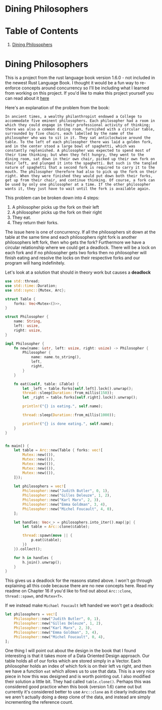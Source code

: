 # Dining Philosophers 

# Table of Contents
1. [Dining Philosophers](#dining-philosophers)

# Dining Philosophers

This is a project from the rust language book version 1.6.0 - not included in
the newest Rust Language Book.  I thought it would be a fun way to re-enforce
concepts around concurrency so I'll be including what I learned from working on
this project. If you'd like to make this project yourself you can read about it
[here](https://doc.rust-lang.org/1.6.0/book/dining-philosophers.html)

Here's an explanation of the problem from the book:

```
In ancient times, a wealthy philanthropist endowed a College to accommodate five eminent philosophers. Each philosopher had a room in which they could engage in their professional activity of thinking; there was also a common dining room, furnished with a circular table, surrounded by five chairs, each labelled by the name of the philosopher who was to sit in it. They sat anticlockwise around the table. To the left of each philosopher there was laid a golden fork, and in the center stood a large bowl of spaghetti, which was constantly replenished. A philosopher was expected to spend most of their time thinking; but when they felt hungry, they went to the dining room, sat down in their own chair, picked up their own fork on their left, and plunged it into the spaghetti. But such is the tangled nature of spaghetti that a second fork is required to carry it to the mouth. The philosopher therefore had also to pick up the fork on their right. When they were finished they would put down both their forks, get up from their chair, and continue thinking. Of course, a fork can be used by only one philosopher at a time. If the other philosopher wants it, they just have to wait until the fork is available again.
```

This problem can be broken down into 4 steps:

1. A philosopher picks up the fork on their left
2. A philosopher picks up the fork on their right
3. They eat.
4. They return their forks.

The issue here is one of concurrency.  If all the philosophers sit down at the
table at the same time and each philosophers right fork is another philosophers
left fork, then who gets the fork?  Furthermore we have a circular relationship
where we could get a deadlock.  There will be a lock on each fork and if no
philosopher gets two forks then no philosopher will finish eating and resolve
the locks on their respective forks and our program will hang indefinitely.

Let's look at a solution that should in theory work but causes a **deadlock**

```Rust
use std::thread;
use std::time::Duration;
use std::sync::{Mutex, Arc};

struct Table {
    forks: Vec<Mutex<()>>,
}

struct Philosopher {
    name: String,
    left: usize,
    right: usize,
}

impl Philosopher {
    fn new(name: &str, left: usize, right: usize) -> Philosopher {
        Philosopher {
            name: name.to_string(),
            left,
            right,
        }
    }

    fn eat(&self, table: &Table) {
        let _left = table.forks[self.left].lock().unwrap();
        thread::sleep(Duration::from_millis(150));
        let _right = table.forks[self.right].lock().unwrap();

        println!("{} is eating.", self.name);

        thread::sleep(Duration::from_millis(1000));

        println!("{} is done eating.", self.name);
    }
}


fn main() {
    let table = Arc::new(Table { forks: vec![
        Mutex::new(()),
        Mutex::new(()),
        Mutex::new(()),
        Mutex::new(()),
        Mutex::new(()),
    ]});
    
    let philosophers = vec![
        Philosopher::new("Judith Butler", 0, 1),
        Philosopher::new("Gilles Deleuze", 1, 2),
        Philosopher::new("Karl Marx", 2, 3),
        Philosopher::new("Emma Goldman", 3, 4),
        Philosopher::new("Michel Foucault", 4, 0),
    ];

    let handles: Vec<_> = philosophers.into_iter().map(|p| {
        let table = Arc::clone(&table);

        thread::spawn(move || {
            p.eat(&table);
        })
    }).collect();

    for h in handles {
        h.join().unwrap();
    }
}
```

This gives us a deadlock for the reasons stated above.  I won't go through
explaining all this code because there are no new concepts here.  Read my readme
on Chapter 16 if you'd like to find out about `Arc::clone`, `thread::spawn`, and
`Mutex<T>`.

If we instead make `Michael Foucault` left handed we won't get a deadlock:

```Rust
let philosophers = vec![
    Philosopher::new("Judith Butler", 0, 1),
    Philosopher::new("Gilles Deleuze", 1, 2),
    Philosopher::new("Karl Marx", 2, 3),
    Philosopher::new("Emma Goldman", 3, 4),
    Philosopher::new("Michel Foucault", 0, 4),
];
```

One thing I will point out about the design in the book that I found interesting
is that it takes more of a Data Oriented Design approach.  Our table holds all
of our forks which are stored simply in a Vector.  Each philosopher holds an
index of which fork is on their left vs right, and then we have a function `eat`
which allows us to use that data.  This is a very nice piece in how this was
designed and is worth pointing out. I also modified their solution a little bit.
They had called `table.clone()`. Perhaps this was considered good practice when
this book (version 1.6) came out but currently it's considered better to use
`Arc::clone` as it clearly indicates that we aren't actually doing a deep clone
of the data, and instead are simply incrementing the reference count.

